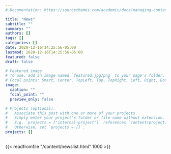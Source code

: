 ```yaml
---
# Documentation: https://sourcethemes.com/academic/docs/managing-content/

title: "News"
subtitle: ""
summary: ""
authors: []
tags: []
categories: []
date: 2020-12-16T14:25:56-05:00
lastmod: 2020-12-16T14:25:56-05:00
featured: false
draft: false

# Featured image
# To use, add an image named `featured.jpg/png` to your page's folder.
# Focal points: Smart, Center, TopLeft, Top, TopRight, Left, Right, BottomLeft, Bottom, BottomRight.
image:
  caption: ""
  focal_point: ""
  preview_only: false

# Projects (optional).
#   Associate this post with one or more of your projects.
#   Simply enter your project's folder or file name without extension.
#   E.g. `projects = ["internal-project"]` references `content/project/deep-learning/index.md`.
#   Otherwise, set `projects = []`.
projects: []
---
```

{{< readfromfile "/content/newslist.html" 1000 >}} 
